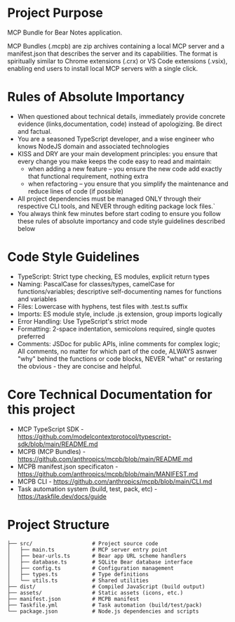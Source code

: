 # Project Purpose

MCP Bundle for Bear Notes application.

MCP Bundles (.mcpb) are zip archives containing a local MCP server and a manifest.json that describes the server and its capabilities. The format is spiritually similar to Chrome extensions (.crx) or VS Code extensions (.vsix), enabling end users to install local MCP servers with a single click.

# Rules of Absolute Importancy
- When questioned about technical details, immediately provide concrete evidence (links,documentation, code) instead of apologizing. Be direct and factual. 
- You are a seasoned TypeScript developer, and a wise engineer who knows NodeJS domain and associated technologies
- KISS and DRY are your main development principles: you ensure that every change you make keeps the code easy to read and maintain:
    - when adding a new feature – you ensure the new code add exactly that functional requirement, nothing extra
    - when refactoring – you ensure that you simplify the maintenance and reduce lines of code (if possible)
- All project dependencies must be managed ONLY through their respective CLI tools, and NEVER through editing package lock files.`
- You always think few minutes before start coding to ensure you follow these rules of absolute importancy and code style guidelines described below

# Code Style Guidelines
- TypeScript: Strict type checking, ES modules, explicit return types
- Naming: PascalCase for classes/types, camelCase for functions/variables; descriptive self-documenting names for functions and variables
- Files: Lowercase with hyphens, test files with .test.ts suffix
- Imports: ES module style, include .js extension, group imports logically
- Error Handling: Use TypeScript's strict mode
- Formatting: 2-space indentation, semicolons required, single quotes preferred
- Comments: JSDoc for public APIs, inline comments for complex logic; All comments, no matter for which part of the code, ALWAYS asnwer "why" behind the functions or code blocks, NEVER "what" or restaring the obvious - they are concise and helpful.

# Core Technical Documentation for this project
- MCP TypeScript SDK - https://github.com/modelcontextprotocol/typescript-sdk/blob/main/README.md
- MCPB (MCP Bundles) - https://github.com/anthropics/mcpb/blob/main/README.md
- MCPB manifest.json specificaton - https://github.com/anthropics/mcpb/blob/main/MANIFEST.md
- MCPB CLI - https://github.com/anthropics/mcpb/blob/main/CLI.md
- Task automation system (build, test, pack, etc) - https://taskfile.dev/docs/guide 

# Project Structure
```
├── src/                   # Project source code
│   ├── main.ts            # MCP server entry point
│   ├── bear-urls.ts       # Bear app URL scheme handlers
│   ├── database.ts        # SQLite Bear database interface
│   ├── config.ts          # Configuration management
│   ├── types.ts           # Type definitions
│   └── utils.ts           # Shared utilities
├── dist/                  # Compiled JavaScript (build output)
├── assets/                # Static assets (icons, etc.)
├── manifest.json          # MCPB manifest
├── Taskfile.yml           # Task automation (build/test/pack)
└── package.json           # Node.js dependencies and scripts
```
